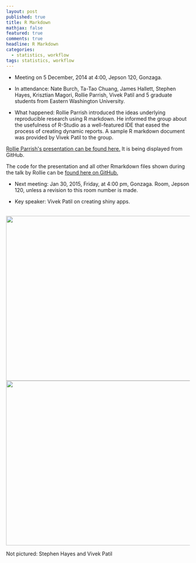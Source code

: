 ```yaml
---
layout: post
published: true
title: R Markdown
mathjax: false
featured: true
comments: true
headline: R Markdown
categories: 
  - statistics, workflow
tags: statistics, workflow
---
```


* Meeting on 5 December, 2014 at 4:00, Jepson 120, Gonzaga.
* In attendance: Nate Burch, Ta-Tao Chuang, James Hallett, Stephen Hayes, Krisztian Magori, Rollie Parrish, Vivek Patil and 5 graduate students from Eastern Washington University.

* What happened: Rollie Parrish introduced the ideas underlying reproducible research using R markdown. He informed the group about the usefulness of R-Studio as a well-featured IDE that eased the process of creating dynamic reports. A sample R markdown document was provided by Vivek Patil to the group.   

[Rollie Parrish's presentation can be found here.](http://inrug.github.io/Presentations/RMarkdown/RmarkdownPresentation.html) It is being displayed from GitHub.

The code for the presentation and all other Rmarkdown files shown during the talk by Rollie can be [found here on GitHub.](https://github.com/INRUG/Presentations/tree/gh-pages/RMarkdown) 

* Next meeting: Jan 30, 2015, Friday, at 4:00 pm, Gonzaga. Room, Jepson 120, unless a revision to this room number is made.  

* Key speaker: Vivek Patil on creating shiny apps. 
<br>


<img src="/images/2014-12-05 17.16.26" height="450" width="600">

<br>
<img src="/images/2014-12-05 17.16.34.jpg" height="450" width="600">
<br>

Not pictured: Stephen Hayes and Vivek Patil

